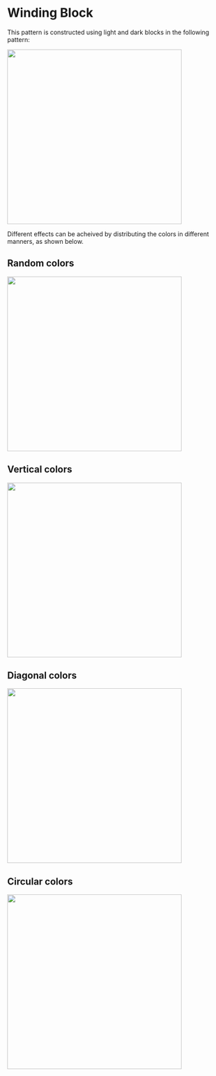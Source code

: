# Winding Block

This pattern is constructed using light and dark blocks in the following pattern:

<img src="https://github.com/agale123/quilting/blob/4f25a702f5de662d5109ad255fbd9994d9ae78d7/winding_block/base_pattern.png" width="400px">

Different effects can be acheived by distributing the colors in different manners, as shown below.

## Random colors

<img src="https://github.com/agale123/quilting/blob/4f25a702f5de662d5109ad255fbd9994d9ae78d7/winding_block/random_colors.png" width="400px">

## Vertical colors

<img src="https://github.com/agale123/quilting/blob/4f25a702f5de662d5109ad255fbd9994d9ae78d7/winding_block/vertical_colors.png" width="400px">

## Diagonal colors

<img src="https://github.com/agale123/quilting/blob/c3f10e6329c28e05fb2e46b09459b76733a37957/winding_block/diagonal_colors.png" width="400px">

## Circular colors

<img src="https://github.com/agale123/quilting/blob/4f25a702f5de662d5109ad255fbd9994d9ae78d7/winding_block/circle_colors.png" width="400px">
